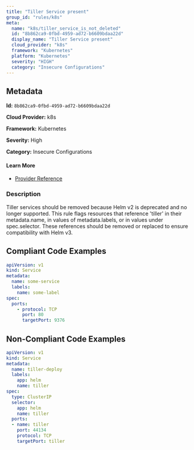 ```yaml
---
title: "Tiller Service present"
group_id: "rules/k8s"
meta:
  name: "k8s/tiller_service_is_not_deleted"
  id: "8b862ca9-0fbd-4959-ad72-b6609bdaa22d"
  display_name: "Tiller Service present"
  cloud_provider: "k8s"
  framework: "Kubernetes"
  platform: "Kubernetes"
  severity: "HIGH"
  category: "Insecure Configurations"
---
```

## Metadata

**Id:** `8b862ca9-0fbd-4959-ad72-b6609bdaa22d`

**Cloud Provider:** k8s

**Framework:** Kubernetes

**Severity:** High

**Category:** Insecure Configurations

#### Learn More

 - [Provider Reference](https://kubernetes.io/docs/concepts/services-networking/service)

### Description

 Tiller services should be removed because Helm v2 is deprecated and no longer supported. This rule flags resources that reference 'tiller' in their metadata.name, in values of metadata.labels, or in values under spec.selector. These references should be removed or replaced to ensure compatibility with Helm v3.


## Compliant Code Examples
```yaml
apiVersion: v1
kind: Service
metadata:
  name: some-service
  labels:
    name: some-label
spec:
  ports:
    - protocol: TCP
      port: 80
      targetPort: 9376
```
## Non-Compliant Code Examples
```yaml
apiVersion: v1
kind: Service
metadata:
  name: tiller-deploy
  labels:
    app: helm
    name: tiller
spec:
  type: ClusterIP
  selector:
    app: helm
    name: tiller
  ports:
  - name: tiller
    port: 44134
    protocol: TCP
    targetPort: tiller
```